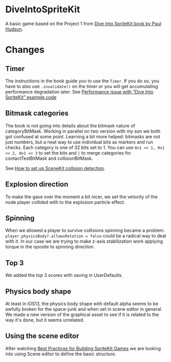 # DiveIntoSpriteKit
A basic game based on the Project 1 from [Dive Into SpriteKit book by Paul Hudson](https://www.hackingwithswift.com/store/dive-into-spritekit).

# Changes

## Timer

The instructions in the book guide you to use the `Timer`. If you do so, you have to also use `.invalidate()` on the timer or you will get accumulating performance degradation later. See [Performance issue with “Dive Into SpriteKit” example code](https://stackoverflow.com/questions/56794968/performance-issue-with-dive-into-spritekit-example-code)

## Bitmask categories
The book is not going into details about the bitmask nature of categoryBitMask. Working in parallel on two version with my son we both got confused at some point. Learning a bit more helped: bitmasks are not just numbers, but a neat way to use individual bits as markers and run checks. Each category is one of 32 bits set to 1. You can use `0x1 << 1, 0x1 << 2, 0x1 << 3` to set the bits and `|` to merge categories for contactTestBitMask and collisionBitMask. 

See [How to set up SceneKit collision detection](https://stackoverflow.com/questions/27372138/how-to-set-up-scenekit-collision-detection/27389834#27389834).

## Explosion direction
To make the gave over the moment a bit nicer, we set the velocity of the node player collided with to the explosion particle effect.

## Spinning
When we allowed a player to survive collisions spinning became a problem. `player.physicsBody?.allowsRotation = false` could be a radical way to deal with it. In our case we are trying to make z-axis stabilization work applying torque in the oposite to spinning direction. 

## Top 3
We added the top 3 scores with saving in UserDefaults.

## Physics body shape
At least in iOS13, the physics body shape with default alpha seems to be awfully broken for the space-junk and when set in scene editor in general. We made a new version of the graphical asset to see if it is related to the way it's done, but it seems unrelated.

## Using the scene editor
After watching [Best Practices for Building SpriteKit Games](https://developer.apple.com/videos/play/wwdc2014/608/) we are looking into using Scene editor to define the basic structure.
